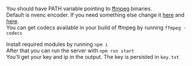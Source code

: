 You should have PATH variable pointing to [ffmpeg](https://ffmpeg.org/download.html) binaries.  
Default is nvenc encoder. If you need something else change it [here](https://github.com/memolink/converter/blob/master/index.js#L81) and [here](https://github.com/memolink/converter/blob/master/index.js#L92).  
You can get codecs available in your build of ffmpeg by running `ffmpeg -codecs`  

Install required modules by running `npm i`  
After that you can run the server with `npm run start`  
You'll get your key and ip in the output. The key is persisted in `key.txt`

